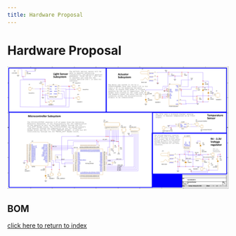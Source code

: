 ```yaml
---
title: Hardware Proposal
---
```


# Hardware Proposal
![Figure 9A. Hardware Schechmatic](/photos/Team305Schem-1.png "Hardware Schematic")


## BOM









[click here to return to index](/index)
